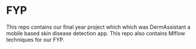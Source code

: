 # FYP
This repo contains our final year project which which was DermAssistant a mobile based skin disease detection app. This repo also contains Mlflow techniques for our FYP.
